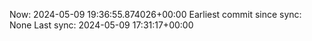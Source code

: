 Now: 2024-05-09 19:36:55.874026+00:00 Earliest commit since sync: None Last sync: 2024-05-09 17:31:17+00:00
